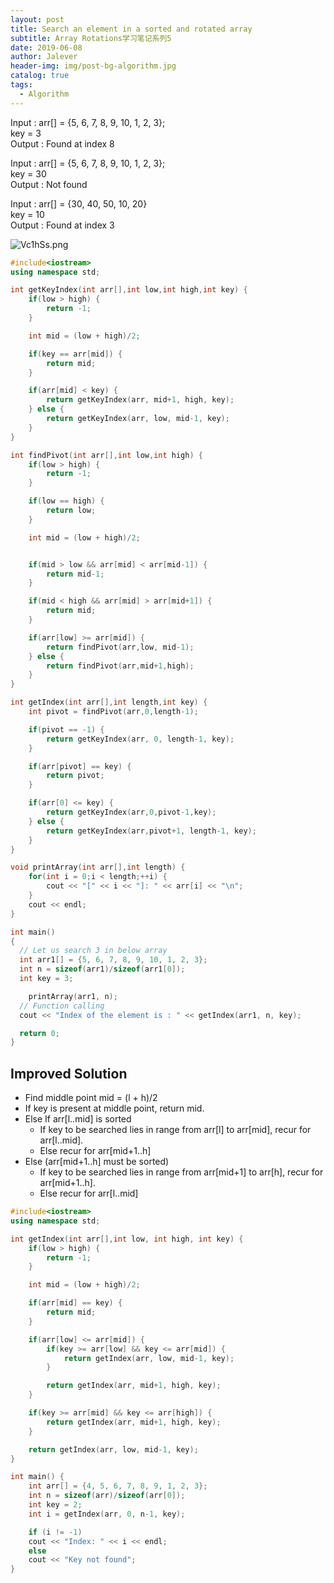 ```yaml
---
layout: post
title: Search an element in a sorted and rotated array
subtitle: Array Rotations学习笔记系列5
date: 2019-06-08
author: Jalever
header-img: img/post-bg-algorithm.jpg
catalog: true
tags:
  - Algorithm
---
```

Input  : arr[] = {5, 6, 7, 8, 9, 10, 1, 2, 3};<br/>
         key = 3<br/>
Output : Found at index 8<br/>

Input  : arr[] = {5, 6, 7, 8, 9, 10, 1, 2, 3};<br/>
         key = 30<br/>
Output : Not found<br/>

Input : arr[] = {30, 40, 50, 10, 20}<br/>
        key = 10<br/>
Output : Found at index 3

![Vc1hSs.png](https://s2.ax1x.com/2019/06/11/Vc1hSs.png)

```cpp
#include<iostream>
using namespace std;

int getKeyIndex(int arr[],int low,int high,int key) {
    if(low > high) {
        return -1;
    }

    int mid = (low + high)/2;

    if(key == arr[mid]) {
        return mid;
    }

    if(arr[mid] < key) {
        return getKeyIndex(arr, mid+1, high, key);
    } else {
        return getKeyIndex(arr, low, mid-1, key);
    }
}

int findPivot(int arr[],int low,int high) {
    if(low > high) {
        return -1;
    }

    if(low == high) {
        return low;
    }

    int mid = (low + high)/2;


    if(mid > low && arr[mid] < arr[mid-1]) {
        return mid-1;
    }

    if(mid < high && arr[mid] > arr[mid+1]) {
        return mid;
    }

    if(arr[low] >= arr[mid]) {
        return findPivot(arr,low, mid-1);
    } else {
        return findPivot(arr,mid+1,high);
    }
}

int getIndex(int arr[],int length,int key) {
    int pivot = findPivot(arr,0,length-1);

    if(pivot == -1) {
        return getKeyIndex(arr, 0, length-1, key);
    }

    if(arr[pivot] == key) {
        return pivot;
    }

    if(arr[0] <= key) {
        return getKeyIndex(arr,0,pivot-1,key);
    } else {
        return getKeyIndex(arr,pivot+1, length-1, key);
    }
}

void printArray(int arr[],int length) {
    for(int i = 0;i < length;++i) {
        cout << "[" << i << "]: " << arr[i] << "\n";
    }
    cout << endl;
}

int main()
{
  // Let us search 3 in below array
  int arr1[] = {5, 6, 7, 8, 9, 10, 1, 2, 3};
  int n = sizeof(arr1)/sizeof(arr1[0]);
  int key = 3;

    printArray(arr1, n);
  // Function calling
  cout << "Index of the element is : " << getIndex(arr1, n, key);

  return 0;
}

```


## Improved Solution
- Find middle point mid = (l + h)/2
- If key is present at middle point, return mid.
- Else If arr[l..mid] is sorted
    - If key to be searched lies in range from arr[l] to arr[mid], recur for arr[l..mid].
    - Else recur for arr[mid+1..h]
- Else (arr[mid+1..h] must be sorted)
    - If key to be searched lies in range from arr[mid+1] to arr[h], recur for arr[mid+1..h].
    - Else recur for arr[l..mid]

```cpp
#include<iostream>
using namespace std;

int getIndex(int arr[],int low, int high, int key) {
    if(low > high) {
        return -1;
    }

    int mid = (low + high)/2;

    if(arr[mid] == key) {
        return mid;
    }

    if(arr[low] <= arr[mid]) {
        if(key >= arr[low] && key <= arr[mid]) {
            return getIndex(arr, low, mid-1, key);
        }

        return getIndex(arr, mid+1, high, key);
    }

    if(key >= arr[mid] && key <= arr[high]) {
        return getIndex(arr, mid+1, high, key);
    }

    return getIndex(arr, low, mid-1, key);
}

int main() {
	int arr[] = {4, 5, 6, 7, 8, 9, 1, 2, 3};
	int n = sizeof(arr)/sizeof(arr[0]);
	int key = 2;
	int i = getIndex(arr, 0, n-1, key);

	if (i != -1)
	cout << "Index: " << i << endl;
	else
	cout << "Key not found";
}
```
